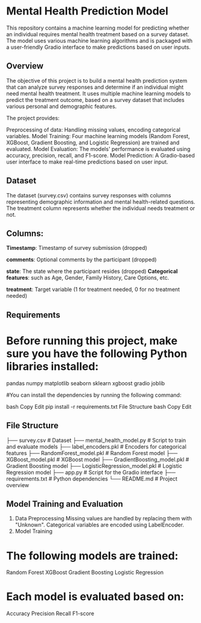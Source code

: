 # Mental Health Prediction Model

This repository contains a machine learning model for predicting whether an individual requires mental health treatment based on a survey dataset. The model uses various machine learning algorithms and is packaged with a user-friendly Gradio interface to make predictions based on user inputs.

## Overview
The objective of this project is to build a mental health prediction system that can analyze survey responses and determine if an individual might need mental health treatment. It uses multiple machine learning models to predict the treatment outcome, based on a survey dataset that includes various personal and demographic features.

The project provides:

Preprocessing of data: Handling missing values, encoding categorical variables.
Model Training: Four machine learning models (Random Forest, XGBoost, Gradient Boosting, and Logistic Regression) are trained and evaluated.
Model Evaluation: The models' performance is evaluated using accuracy, precision, recall, and F1-score.
Model Prediction: A Gradio-based user interface to make real-time predictions based on user input.

## Dataset
The dataset (survey.csv) contains survey responses with columns representing demographic information and mental health-related questions. The treatment column represents whether the individual needs treatment or not.

## Columns:
**Timestamp**: Timestamp of survey submission (dropped)

**comments**: Optional comments by the participant (dropped)

**state**: The state where the participant resides (dropped)
**Categorical features**: such as Age, Gender, Family History, Care Options, etc.

**treatment**: Target variable (1 for treatment needed, 0 for no treatment needed)

## Requirements

# Before running this project, make sure you have the following Python libraries installed:

pandas
numpy
matplotlib
seaborn
sklearn
xgboost
gradio
joblib

#You can install the dependencies by running the following command:

bash
Copy
Edit
pip install -r requirements.txt
File Structure
bash
Copy
Edit

## File Structure
├── survey.csv                     # Dataset
├── mental_health_model.py         # Script to train and evaluate models
├── label_encoders.pkl             # Encoders for categorical features
├── RandomForest_model.pkl         # Random Forest model
├── XGBoost_model.pkl              # XGBoost model
├── GradientBoosting_model.pkl     # Gradient Boosting model
├── LogisticRegression_model.pkl   # Logistic Regression model
├── app.py                         # Script for the Gradio interface
├── requirements.txt               # Python dependencies
└── README.md                      # Project overview

## Model Training and Evaluation
1. Data Preprocessing
Missing values are handled by replacing them with "Unknown".
Categorical variables are encoded using LabelEncoder.
2. Model Training
   
# The following models are trained:

Random Forest
XGBoost
Gradient Boosting
Logistic Regression

# Each model is evaluated based on:

Accuracy
Precision
Recall
F1-score
